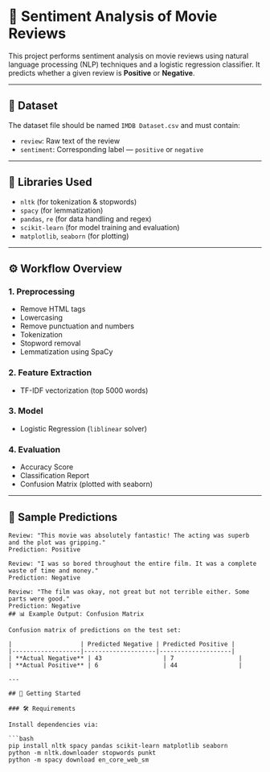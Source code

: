 # 🎯 Sentiment Analysis of Movie Reviews

This project performs sentiment analysis on movie reviews using natural language processing (NLP) techniques and a logistic regression classifier. It predicts whether a given review is **Positive** or **Negative**.

---

## 📁 Dataset

The dataset file should be named `IMDB Dataset.csv` and must contain:

- `review`: Raw text of the review  
- `sentiment`: Corresponding label — `positive` or `negative`

---

## 🧰 Libraries Used

- `nltk` (for tokenization & stopwords)  
- `spacy` (for lemmatization)  
- `pandas`, `re` (for data handling and regex)  
- `scikit-learn` (for model training and evaluation)  
- `matplotlib`, `seaborn` (for plotting)

---

## ⚙️ Workflow Overview

### 1. Preprocessing
- Remove HTML tags  
- Lowercasing  
- Remove punctuation and numbers  
- Tokenization  
- Stopword removal  
- Lemmatization using SpaCy

### 2. Feature Extraction
- TF-IDF vectorization (top 5000 words)

### 3. Model
- Logistic Regression (`liblinear` solver)

### 4. Evaluation
- Accuracy Score  
- Classification Report  
- Confusion Matrix (plotted with seaborn)

---

## 🧪 Sample Predictions

```text
Review: "This movie was absolutely fantastic! The acting was superb and the plot was gripping."
Prediction: Positive

Review: "I was so bored throughout the entire film. It was a complete waste of time and money."
Prediction: Negative

Review: "The film was okay, not great but not terrible either. Some parts were good."
Prediction: Negative
## 📊 Example Output: Confusion Matrix

Confusion matrix of predictions on the test set:

|                   | Predicted Negative | Predicted Positive |
|-------------------|--------------------|--------------------|
| **Actual Negative** | 43                 | 7                  |
| **Actual Positive** | 6                  | 44                 |

---

## 🏁 Getting Started

### 🛠️ Requirements

Install dependencies via:

```bash
pip install nltk spacy pandas scikit-learn matplotlib seaborn
python -m nltk.downloader stopwords punkt
python -m spacy download en_core_web_sm
